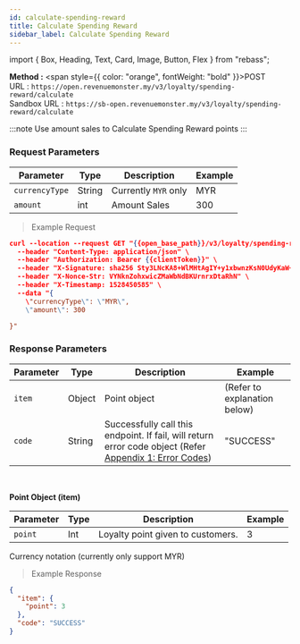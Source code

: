 ```yaml
---
id: calculate-spending-reward
title: Calculate Spending Reward
sidebar_label: Calculate Spending Reward
---
```


import { Box, Heading, Text, Card, Image, Button, Flex } from "rebass";

**Method :** <span style={{ color: "orange", fontWeight: "bold" }}>POST</span><br/>
URL : `https://open.revenuemonster.my/v3/loyalty/spending-reward/calculate`<br/>
Sandbox URL : `https://sb-open.revenuemonster.my/v3/loyalty/spending-reward/calculate`

:::note
Use amount sales to Calculate Spending Reward points
:::

### Request Parameters

| Parameter      | Type   | Description          | Example |
| -------------- | ------ | -------------------- | ------- |
| `currencyType` | String | Currently `MYR` only | MYR     |
| `amount`       | int    | Amount Sales         | 300     |

> Example Request

```json
curl --location --request GET "{{open_base_path}}/v3/loyalty/spending-reward/calculate" \
  --header "Content-Type: application/json" \
  --header "Authorization: Bearer {{clientToken}}" \
  --header "X-Signature: sha256 Sty3LNcKA8+WlMHtAgIY+y1xbwnzKsN0UdyKaW+yYIgcTkBAtF7G5Lx251qQITURJ4wiXPDODxhs1nFVmBBing==" \
  --header "X-Nonce-Str: VYNknZohxwicZMaWbNdBKUrnrxDtaRhN" \
  --header "X-Timestamp: 1528450585" \
  --data "{
    \"currencyType\": \"MYR\",
    \"amount\": 300

}"
```

### Response Parameters

| Parameter | Type   | Description                                                                                                                                                      | Example                      |
| --------- | ------ | ---------------------------------------------------------------------------------------------------------------------------------------------------------------- | ---------------------------- |
| `item`    | Object | Point object                                                                                                                                                     | (Refer to explanation below) |
| `code`    | String | Successfully call this endpoint. If fail, will return error code object (Refer [Appendix 1: Error Codes](https://doc.revenuemonster.my/#appendix-1-error-codes)) | "SUCCESS"                    |

<br/>

<strong>Point Object (item)</strong> <br/>

| Parameter     | Type | Description                       | Example |
| ------------- | ---- | --------------------------------- | ------- |
| `point`       | Int  | Loyalty point given to customers. | 3       |

Currency notation (currently only support MYR)

> Example Response

```json
{
  "item": {
    "point": 3
  },
  "code": "SUCCESS"
}
```
